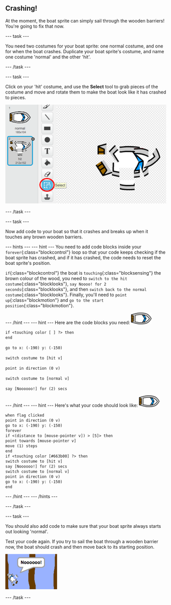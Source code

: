 ## Crashing!

At the moment, the boat sprite can simply sail through the wooden barriers! You're going to fix that now.

--- task ---

You need two costumes for your boat sprite: one normal costume, and one for when the boat crashes. Duplicate your boat sprite's costume, and name one costume 'normal' and the other 'hit'.

--- /task ---

--- task ---

Click on your 'hit' costume, and use the **Select** tool to grab pieces of the costume and move and rotate them to make the boat look like it has crashed to pieces.

 ![screenshot](images/boat-hit-costume.png)

--- /task ---

--- task ---

Now add code to your boat so that it crashes and breaks up when it touches any brown wooden barriers.

--- hints ---
--- hint ---
You need to add code blocks inside your `forever`{:class="blockcontrol"} loop so that your code keeps checking if the boat sprite has crashed, and if it has crashed, the code needs to reset the boat sprite's position.

`if`{:class="blockcontrol"} the boat is `touching`{:class="blocksensing"} the brown colour of the wood, you need to `switch to the hit costume`{:class="blocklooks"}, `say Noooo! for 2 seconds`{:class="blocklooks"}, and then `switch back to the normal costume`{:class="blocklooks"}. Finally, you'll need to `point up`{:class="blockmotion"} and `go to the start position`{:class="blockmotion"}.

--- /hint ---
--- hint ---
Here are the code blocks you need:
![boat-sprite](images/boat_resize.png)
```blocks
if <touching color [ ] ?> then
end

go to x: (-190) y: (-150)

switch costume to [hit v]

point in direction (0 v)

switch costume to [normal v]

say [Noooooo!] for (2) secs
```
--- /hint ---
--- hint ---
Here's what your code should look like:
![boat-sprite](images/boat_resize.png)
```blocks
when flag clicked
point in direction (0 v)
go to x: (-190) y: (-150)
forever
if <(distance to [mouse-pointer v]) > [5]> then
point towards [mouse-pointer v]
move (1) steps
end
if <touching color [#663b00] ?> then
switch costume to [hit v]
say [Noooooo!] for (2) secs
switch costume to [normal v]
point in direction (0 v)
go to x: (-190) y: (-150)
end
```
--- /hint ---
--- /hints ---

--- /task ---

--- task ---

You should also add code to make sure that your boat sprite always starts out looking 'normal'.

Test your code again. If you try to sail the boat through a wooden barrier now, the boat should crash and then move back to its starting position.

 ![screenshot](images/boat-crash.png)

--- /task ---


